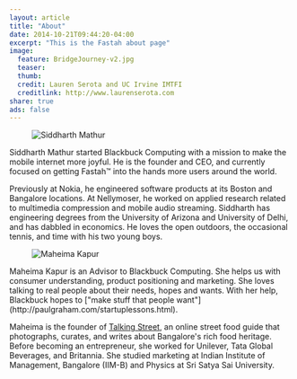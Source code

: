 ```yaml
---
layout: article
title: "About"
date: 2014-10-21T09:44:20-04:00
excerpt: "This is the Fastah about page"
image:
  feature: BridgeJourney-v2.jpg
  teaser: 
  thumb:
  credit: Lauren Serota and UC Irvine IMTFI
  creditlink: http://www.laurenserota.com
share: true
ads: false
---
```


<figure class="third">
	<img src="{{ site.url }}/images/siddharth.jpg" alt="Siddharth Mathur">
</figure>
Siddharth Mathur started Blackbuck Computing with a mission to make the mobile internet more joyful. He is the founder and CEO, and currently focused on getting Fastah™ into the hands more users around the world.

Previously at Nokia, he engineered software products at its Boston and Bangalore locations. At Nellymoser, he worked on applied research related to multimedia compression and mobile audio streaming. Siddharth has engineering degrees from the University of Arizona and University of Delhi, and has dabbled in economics. He loves the open outdoors, the occasional tennis, and time with his two young boys. 

<figure class="third">
	<img src="{{ site.url }}/images/maheima.jpg" alt="Maheima Kapur">
</figure>
Maheima Kapur is an Advisor to Blackbuck Computing. She helps us with consumer understanding, product positioning and marketing. She loves talking to real people about their needs, hopes and wants. With her help, Blackbuck hopes to ["make stuff that people want"](http://paulgraham.com/startuplessons.html). 

Maheima is the founder of [Talking Street](http://talkingstreet.in), an online street food guide that photographs, curates, and writes about Bangalore's rich food heritage. Before becoming an entrepreneur, she worked for Unilever, Tata Global Beverages, and Britannia. She studied marketing at Indian Institute of Management, Bangalore (IIM-B) and Physics at Sri Satya Sai University. 
